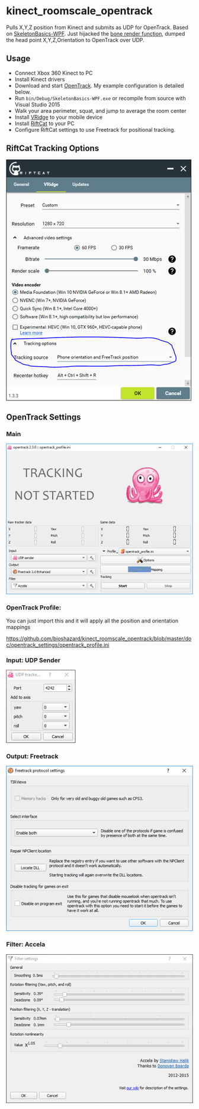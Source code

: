 # kinect_roomscale_opentrack

Pulls X,Y,Z position from Kinect and submits as UDP for OpenTrack. Based on [SkeletonBasics-WPF](https://msdn.microsoft.com/en-us/library/hh855381.aspx). Just hijacked the [bone render function](https://github.com/bioshazard/kinect_roomscale_opentrack/blob/master/MainWindow.xaml.cs#L283), dumped the head point X,Y,Z,Orientation to OpenTrack over UDP.

## Usage

- Connect Xbox 360 Kinect to PC
- Install Kinect drivers
- Download and start [OpenTrack](https://github.com/opentrack/opentrack). My example configuration is detailed below.
- Run `bin/Debug/SkeletonBasics-WPF.exe` or recompile from source with Visual Studio 2015
- Walk your area perimeter, squat, and jump to average the room center
- Install [VRidge](https://riftcat.com/vridge) to your mobile device
- Install [RiftCat](https://riftcat.com/) to your PC
- Configure RiftCat settings to use Freetrack for positional tracking.

## RiftCat Tracking Options

![](https://github.com/bioshazard/kinect_roomscale_opentrack/blob/master/doc/riftcat_tracking.PNG?raw=true)

## OpenTrack Settings

### Main

![](https://github.com/bioshazard/kinect_roomscale_opentrack/blob/master/doc/opentrack_settings/opentrack_main.PNG?raw=true)

### OpenTrack Profile:

You can just import this and it will apply all the position and orientation mappings

https://github.com/bioshazard/kinect_roomscale_opentrack/blob/master/doc/opentrack_settings/opentrack_profile.ini

### Input: UDP Sender

![](https://github.com/bioshazard/kinect_roomscale_opentrack/blob/master/doc/opentrack_settings/opentrack_input_udpsender.PNG?raw=true)

### Output: Freetrack

![](https://github.com/bioshazard/kinect_roomscale_opentrack/blob/master/doc/opentrack_settings/opentrack_output_freetrack.PNG?raw=true)

### Filter: Accela

![](https://github.com/bioshazard/kinect_roomscale_opentrack/blob/master/doc/opentrack_settings/opentrack_filter_accela.PNG?raw=true)
